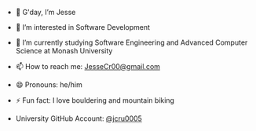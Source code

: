 - 👋 G'day, I’m Jesse
- 👀 I’m interested in Software Development
- 🌱 I’m currently studying Software Engineering and Advanced Computer Science at Monash University
- 📫 How to reach me: JesseCr00@gmail.com
- 😄 Pronouns: he/him
- ⚡ Fun fact: I love bouldering and mountain biking

- University GitHub Account: [@jcru0005](https://github.com/jcru0005)

<!---
JesseCr00/JesseCr00 is a ✨ special ✨ repository because its `README.md` (this file) appears on your GitHub profile.
You can click the Preview link to take a look at your changes.
--->
